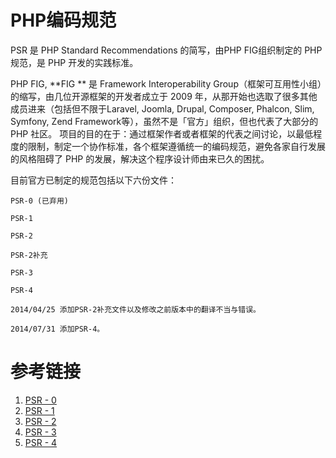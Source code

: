 # PHP编码规范

PSR 是 PHP Standard Recommendations 的简写，由PHP FIG组织制定的 PHP 规范，是 PHP 开发的实践标准。

PHP FIG, **FIG ** 是 Framework Interoperability Group（框架可互用性小组）的缩写，由几位开源框架的开发者成立于 2009 年，从那开始也选取了很多其他成员进来（包括但不限于Laravel, Joomla, Drupal, Composer, Phalcon, Slim, Symfony, Zend Framework等），虽然不是「官方」组织，但也代表了大部分的 PHP 社区。
项目的目的在于：通过框架作者或者框架的代表之间讨论，以最低程度的限制，制定一个协作标准，各个框架遵循统一的编码规范，避免各家自行发展的风格阻碍了 PHP 的发展，解决这个程序设计师由来已久的困扰。

目前官方已制定的规范包括以下六份文件：

```
PSR-0 (已弃用)

PSR-1

PSR-2

PSR-2补充

PSR-3

PSR-4

2014/04/25 添加PSR-2补充文件以及修改之前版本中的翻译不当与错误。

2014/07/31 添加PSR-4。
```

# 参考链接
1. [PSR - 0](https://github.com/PizzaLiu/PHP-FIG/blob/master/PSR-0-cn.md)
2. [PSR - 1](https://github.com/PizzaLiu/PHP-FIG/blob/master/PSR-1-basic-coding-standard-cn.md)
3. [PSR - 2](https://github.com/PizzaLiu/PHP-FIG/blob/master/PSR-3-logger-interface-cn.md)
4. [PSR - 3](https://github.com/PizzaLiu/PHP-FIG/blob/master/PSR-3-logger-interface-cn.md)
5. [PSR - 4](https://github.com/PizzaLiu/PHP-FIG/blob/master/PSR-4-autoloader-cn.md)